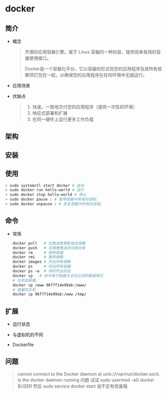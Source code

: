 # docker

## 简介

- 概念

  > 开源的应用容器引擎。属于 Linux 容器的一种封装，提供简单易用的容器使用接口。
  >
  > Docker是一个容器化平台，它以容器的形式将您的应用程序及其所有依赖项打包在一起，以确保您的应用程序在任何环境中无缝运行。

- 应用场景

  

- 优缺点

  > 1. 快速，一致地交付您的应用程序（提供一次性的环境）
  > 2. 响应式部署和扩展
  > 3. 在同一硬件上运行更多工作负载

## 架构

## 安装

## 使用

```bash
> sudo systemctl start docker # 启动
> sudo docker run hello-world # 运行
> sudo docker stop hello-world # 停止
> sudo docker pause : # 暂停容器中所有的进程。
> sudo docker unpause : # 恢复容器中所有的进程。
```



## 命令

- 常用

  ```bash
  docker pull   # 拉取或者更新指定镜像
  docker push   # 将镜像推送至远程仓库
  docker rm     # 删除容器
  docker rmi    # 删除镜像
  docker images # 列出所有镜像
  docker ps     # 列出所有容器
  docker ps –a  # 同时列出状态
  docker cp	  # 命令用于容器与主机之间的数据拷贝
  # 主机到容器：
  docker cp /www 96f7f14e99ab:/www/
  # 容器到主机：
  docker cp 96f7f14e99ab:/www /tmp/
  ```

  

## 扩展

- 运行状态
- 与虚拟机的不同

- Dockerfile

[Docker 入门教程]: http://www.ruanyifeng.com/blog/2018/02/docker-tutorial.html

## 问题

> 	cannot connect to the Docker daemon at unix:///var/run/docker.sock. Is the docker daemon running
> 		问题 试试 sudo usermod -aG docker $USER 然后 sudo service docker start 说不定有惊喜哦